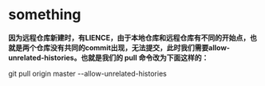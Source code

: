 # something

**因为远程仓库新建时，有LIENCE，由于本地仓库和远程仓库有不同的开始点，也就是两个仓库没有共同的commit出现，无法提交，此时我们需要allow-unrelated-histories。也就是我们的 pull 命令改为下面这样的：**

git pull origin master --allow-unrelated-histories